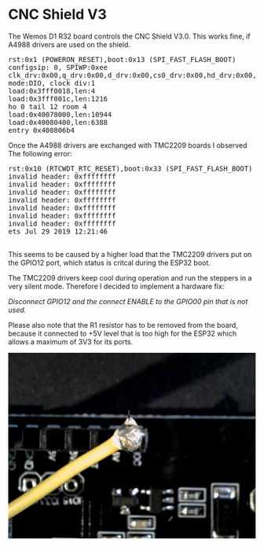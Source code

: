 # CNC Shield V3

 The Wemos D1 R32 board controls the CNC Shield V3.0. This works fine,
 if A4988 drivers are used on the shield.

<pre>
rst:0x1 (POWERON_RESET),boot:0x13 (SPI_FAST_FLASH_BOOT)<CR>
configsip: 0, SPIWP:0xee<CR>
clk_drv:0x00,q_drv:0x00,d_drv:0x00,cs0_drv:0x00,hd_drv:0x00,wp_drv:0x00<CR>
mode:DIO, clock div:1<CR>
load:0x3fff0018,len:4<CR>
load:0x3fff001c,len:1216<CR>
ho 0 tail 12 room 4<CR>
load:0x40078000,len:10944<CR>
load:0x40080400,len:6388<CR>
entry 0x400806b4<CR>
</pre>

 Once the A4988 drivers are exchanged with TMC2209 boards I observed The
 following error:

<pre>
rst:0x10 (RTCWDT_RTC_RESET),boot:0x33 (SPI_FAST_FLASH_BOOT)<CR>
invalid header: 0xffffffff<CR>
invalid header: 0xffffffff<CR>
invalid header: 0xffffffff<CR>
invalid header: 0xffffffff<CR>
invalid header: 0xffffffff<CR>
invalid header: 0xffffffff<CR>
invalid header: 0xffffffff<CR>
ets Jul 29 2019 12:21:46<CR>
<CR>
</pre>

 This seems to be caused by a higher load that the TMC2209 drivers put on the 
 GPIO12 port, which status is critcal during the ESP32 boot.
 
 The TMC2209 drivers keep cool during operation and run the steppers in a very
 silent mode. Therefore I decided to implement a hardware fix:
 
 *Disconnect GPIO12 and the connect ENABLE to the GPIO00 pin that is not used.*
 
 Please also note that the R1 resistor has to be removed from the board, because
 it connected to +5V level that is too high for the ESP32 which allows a maximum
 of 3V3 for its ports.
 
![Hardware Modifications](/CNC%20Shield%20V3/enable%20g.jpg)

